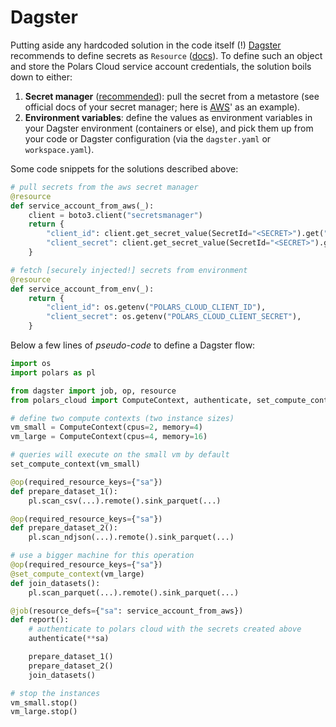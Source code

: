 # Dagster

Putting aside any hardcoded solution in the code itself (!) [Dagster](https://dagster.io/)
recommends to define secrets as `Resource`
([docs](https://docs.dagster.io/getting-started/concepts#resource)). To define such an object and
store the Polars Cloud service account credentials, the solution boils down to either:

1. **Secret manager** (<ins>recommended</ins>): pull the secret from a metastore (see official docs
   of your secret manager; here is
   [AWS](https://docs.aws.amazon.com/secretsmanager/latest/userguide/retrieving-secrets-python.html)'
   as an example).
2. **Environment variables**: define the values as environment variables in your Dagster
   environment (containers or else), and pick them up from your code or Dagster configuration (via
   the `dagster.yaml` or `workspace.yaml`).

Some code snippets for the solutions described above:

```python
# pull secrets from the aws secret manager
@resource
def service_account_from_aws(_):
    client = boto3.client("secretsmanager")
    return {
        "client_id": client.get_secret_value(SecretId="<SECRET>").get("SecretString"),
        "client_secret": client.get_secret_value(SecretId="<SECRET>").get("SecretString"),
    }
```

```python
# fetch [securely injected!] secrets from environment
@resource
def service_account_from_env(_):
    return {
        "client_id": os.getenv("POLARS_CLOUD_CLIENT_ID"),
        "client_secret": os.getenv("POLARS_CLOUD_CLIENT_SECRET"),
    }
```

Below a few lines of _pseudo-code_ to define a Dagster flow:

```python
import os
import polars as pl

from dagster import job, op, resource
from polars_cloud import ComputeContext, authenticate, set_compute_context

# define two compute contexts (two instance sizes)
vm_small = ComputeContext(cpus=2, memory=4)
vm_large = ComputeContext(cpus=4, memory=16)

# queries will execute on the small vm by default
set_compute_context(vm_small)

@op(required_resource_keys={"sa"})
def prepare_dataset_1():
    pl.scan_csv(...).remote().sink_parquet(...)

@op(required_resource_keys={"sa"})
def prepare_dataset_2():
    pl.scan_ndjson(...).remote().sink_parquet(...)

# use a bigger machine for this operation
@op(required_resource_keys={"sa"})
@set_compute_context(vm_large)
def join_datasets():
    pl.scan_parquet(...).remote().sink_parquet(...)

@job(resource_defs={"sa": service_account_from_aws})
def report():
    # authenticate to polars cloud with the secrets created above
    authenticate(**sa)

    prepare_dataset_1()
    prepare_dataset_2()
    join_datasets()

# stop the instances
vm_small.stop()
vm_large.stop()
```
